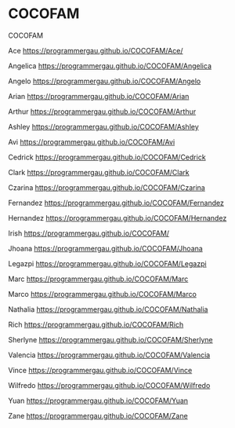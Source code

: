 # COCOFAM
COCOFAM


Ace
https://programmergau.github.io/COCOFAM/Ace/

Angelica
https://programmergau.github.io/COCOFAM/Angelica

Angelo
https://programmergau.github.io/COCOFAM/Angelo

Arian
https://programmergau.github.io/COCOFAM/Arian

Arthur
https://programmergau.github.io/COCOFAM/Arthur

Ashley
https://programmergau.github.io/COCOFAM/Ashley

Avi
https://programmergau.github.io/COCOFAM/Avi

Cedrick
https://programmergau.github.io/COCOFAM/Cedrick

Clark
https://programmergau.github.io/COCOFAM/Clark

Czarina
https://programmergau.github.io/COCOFAM/Czarina

Fernandez
https://programmergau.github.io/COCOFAM/Fernandez

Hernandez
https://programmergau.github.io/COCOFAM/Hernandez

Irish
https://programmergau.github.io/COCOFAM/

Jhoana
https://programmergau.github.io/COCOFAM/Jhoana

Legazpi
https://programmergau.github.io/COCOFAM/Legazpi

Marc
https://programmergau.github.io/COCOFAM/Marc

Marco
https://programmergau.github.io/COCOFAM/Marco

Nathalia
https://programmergau.github.io/COCOFAM/Nathalia

Rich
https://programmergau.github.io/COCOFAM/Rich

Sherlyne
https://programmergau.github.io/COCOFAM/Sherlyne

Valencia
https://programmergau.github.io/COCOFAM/Valencia

Vince
https://programmergau.github.io/COCOFAM/Vince

Wilfredo
https://programmergau.github.io/COCOFAM/Wilfredo

Yuan
https://programmergau.github.io/COCOFAM/Yuan

Zane
https://programmergau.github.io/COCOFAM/Zane
